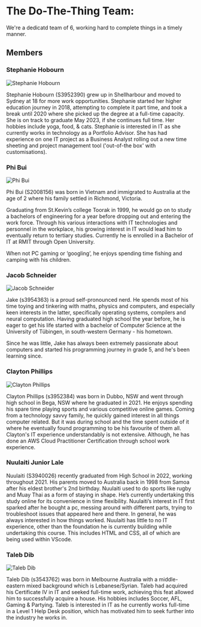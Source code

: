 # The Do-The-Thing Team:

We're a dedicatd team of 6, working hard to complete things in a timely manner.

## Members

### Stephanie Hobourn

![Stephanie Hobourn](/assets/res/img/stephanie-hobourn.jpg)

Stephanie Hobourn (S3952390) grew up in Shellharbour and moved to Sydney at 18 for more work opportunities. Stephanie started her higher education journey in 2018, attempting to complete it part time, and took a break until 2020 where she picked up the degree at a full-time capacity. She is on track to graduate May 2023, if she continues full time. Her hobbies include yoga, food, & cats. Stephanie is interested in IT as she currently works in technology as a Portfolio Advisor. She has had experience on one IT project as a Business Analyst rolling out a new time sheeting and project management tool ('out-of-the box' with customisations).  

### Phi Bui

![Phi Bui](/assets/res/img/phi-bui.jpeg)

Phi Bui (S2008156) was born in Vietnam and immigrated to Australia at the age of 2 where his family settled in Richmond, Victoria. 

Graduating from St.Kevin’s college Toorak in 1999, he would go on to study a bachelors of engineering for a year before dropping out and entering the work force. Through his various interactions with IT technologies and personnel in the workplace, his growing interest in IT would lead him to eventually return to tertiary studies. Currently he is enrolled in a Bachelor of IT at RMIT through Open University. 

When not PC gaming or ‘googling’, he enjoys spending time fishing and camping with his children. 

### Jacob Schneider

![Jacob Schneider](../../assets/res/img/jacob-schneider.jpg)

Jake (s3954363) is a proud self-pronounced nerd. He spends most of his time toying and tinkering with maths, physics and computers, and especially keen interests in the latter, specifically operating systems, compilers and neural computation. Having graduated high school the year before, he is eager to get his life started with a bachelor of Computer Science at the University of Tübingen, in south-western Germany - his hometown.  

Since he was little, Jake has always been extremely passionate about computers and started his programming journey in grade 5, and he's been learning since.

### Clayton Phillips

![Clayton Phillips](/assets/res/img/clayton-phillips.jpg)

Clayton Phillips (s3952384) was born in Dubbo, NSW and went through high school in Bega, NSW where he graduated in 2021. He enjoys spending his spare time playing sports and various competitive online games. Coming from a technology savvy family, he quickly gained interest in all things computer related. But it was during school and the time spent outside of it where he eventually found programming to be his favourite of them all. Clayton's IT experience understandably is not extensive. Although, he has done an AWS Cloud Practitioner Certification through school work experience. 

### Nuulaiti Junior Lale

Nuulaiti (S3940026) recently graduated from High School in 2022, working throughout 2021. His parents moved to Australia back in 1998 from Samoa after his eldest brother's 2nd birthday. Nuulaiti used to do sports like rugby and Muay Thai as a form of staying in shape. He’s currently undertaking this study online for its convenience in time flexibility. Nuulaiti’s interest in IT first sparked after he bought a pc, messing around with different parts, trying to troubleshoot issues that appeared here and there. In general, he was always interested in how things worked. Nuulaiti has little to no IT experience, other than the foundation he is currently building while undertaking this course. This includes HTML and CSS, all of which are being used within VScode. 

### Taleb Dib

![Taleb Dib](/assets/res/img/taleb-dib.jpg)

Taleb Dib (s3543762) was born in Melbourne Australia with a middle-eastern mixed background which is Lebanese/Syrian. Taleb had acquired his Certificate IV in IT and seeked full-time work, achieving this feat allowed him to successfully acquire a house. His hobbies includes Soccer, AFL, Gaming & Partying. Taleb is interested in IT as he currently works full-time in a Level 1 Help Desk position, which has motivated him to seek further into the industry he works in.